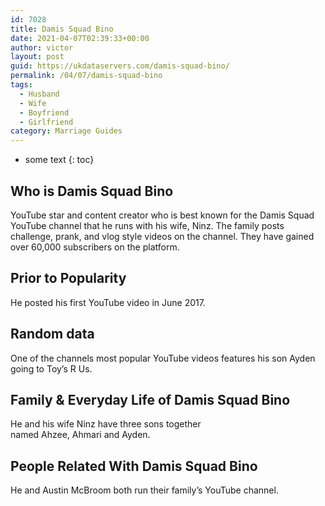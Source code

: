 ```yaml
---
id: 7028
title: Damis Squad Bino
date: 2021-04-07T02:39:33+00:00
author: victor
layout: post
guid: https://ukdataservers.com/damis-squad-bino/
permalink: /04/07/damis-squad-bino
tags:
  - Husband
  - Wife
  - Boyfriend
  - Girlfriend
category: Marriage Guides
---
```


* some text
{: toc}


## Who is Damis Squad Bino



YouTube star and content creator who is best known for the Damis Squad YouTube channel that he runs with his wife, Ninz. The family posts challenge, prank, and vlog style videos on the channel. They have gained over 60,000 subscribers on the platform. 

                
                
                
## Prior to Popularity



He posted his first YouTube video in June 2017. 

                
                
                
## Random data



One of the channels most popular YouTube videos features his son Ayden going to Toy&#8217;s R Us.

                
                
                
## Family & Everyday Life of Damis Squad Bino



He and his wife Ninz have three sons together named Ahzee, Ahmari and Ayden.

                
                
                
## People Related With Damis Squad Bino



He and Austin McBroom both run their family&#8217;s YouTube channel. 

                
              
            
          
          
          
